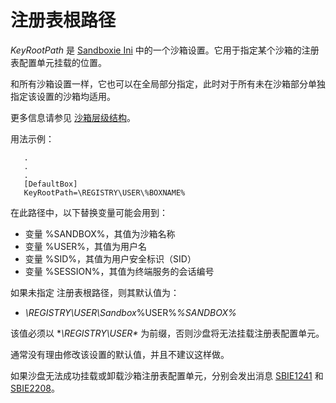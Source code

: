 # 注册表根路径

_KeyRootPath_ 是 [Sandboxie Ini](SandboxieIni.md) 中的一个沙箱设置。它用于指定某个沙箱的注册表配置单元挂载的位置。

和所有沙箱设置一样，它也可以在全局部分指定，此时对于所有未在沙箱部分单独指定该设置的沙箱均适用。

更多信息请参见 [沙箱层级结构](SandboxHierarchy.md)。

用法示例：
```
   .
   .
   .
   [DefaultBox]
   KeyRootPath=\REGISTRY\USER\%BOXNAME%
```

在此路径中，以下替换变量可能会用到：

*   变量 %SANDBOX%，其值为沙箱名称
*   变量 %USER%，其值为用户名
*   变量 %SID%，其值为用户安全标识（SID）
*   变量 %SESSION%，其值为终端服务的会话编号

如果未指定 注册表根路径，则其默认值为：

*   _\REGISTRY\USER\Sandbox_%USER%_%SANDBOX%_

该值必须以 **\REGISTRY\USER\** 为前缀，否则沙盘将无法挂载注册表配置单元。

通常没有理由修改该设置的默认值，并且不建议这样做。

如果沙盘无法成功挂载或卸载沙箱注册表配置单元，分别会发出消息 [SBIE1241](SBIE1241.md) 和 [SBIE2208](SBIE2208.md)。
